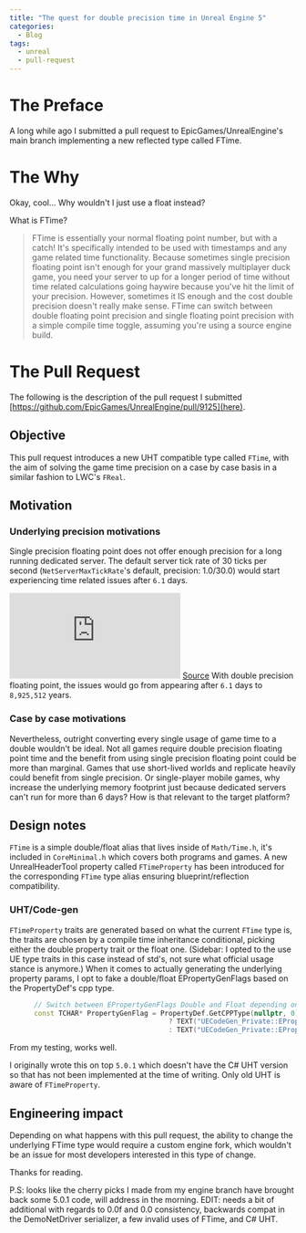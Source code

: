 ```yaml
---
title: "The quest for double precision time in Unreal Engine 5"
categories:
  - Blog
tags:
  - unreal
  - pull-request
---
```


# The Preface

A long while ago I submitted a pull request to EpicGames/UnrealEngine's main branch implementing a new reflected type called FTime. 

# The Why

Okay, cool... Why wouldn't I just use a float instead?

What is FTime? 
> FTime is essentially your normal floating point number, but with a catch! It's specifically intended to be used with timestamps and any game related time functionality. Because sometimes single precision floating point isn't enough for your grand massively multiplayer duck game, you need your server to up for a longer period of time without time related calculations going haywire because you've hit the limit of your precision. However, sometimes it IS enough and the cost double precision doesn't really make sense. FTime can switch between double floating point precision and single floating point precision with a simple compile time toggle, assuming you're using a source engine build. 

# The Pull Request

The following is the description of the pull request I submitted [https://github.com/EpicGames/UnrealEngine/pull/9125](here).

 ## Objective

This pull request introduces a new UHT compatible type called `FTime`, with the aim of solving the game time precision on a case by case basis in a similar fashion to LWC's `FReal`. 

## Motivation

### Underlying precision motivations
Single precision floating point does not offer enough precision for a long running dedicated server. The default server tick rate of 30 ticks per second (`NetServerMaxTickRate`'s default, precision: 1.0/30.0) would start experiencing time related issues after `6.1` days.
 
![PrecisionFormula](https://s0.wp.com/latex.php?latex=value+%3D+pow%282%2C+ceil%28log2%28mantissa+%2A+precision%29%29%29&bg=ffffff&fg=666666&s=0&c=20201002) [Source](https://web.archive.org/web/20210116060658/https://blog.demofox.org/2017/11/21/floating-point-precision/)
With double precision floating point, the issues would go from appearing after `6.1` days to `8,925,512` years. 


### Case by case motivations
Nevertheless, outright converting every single usage of game time to a double wouldn't be ideal. Not all games require double precision floating point time and the benefit from using single precision floating point could be more than marginal. Games that use short-lived worlds and replicate heavily could benefit from single precision. Or single-player mobile games,  why increase the underlying memory footprint just because dedicated servers can't run for more than 6 days? How is that relevant to the target platform?

## Design notes
`FTime` is a simple double/float alias that lives inside of `Math/Time.h`, it's included in `CoreMinimal.h` which covers both programs and games. A new UnrealHeaderTool property called `FTimeProperty` has been introduced for the corresponding `FTime` type alias ensuring blueprint/reflection compatibility.

### UHT/Code-gen
`FTimeProperty` traits are generated based on what the current `FTime` type is, the traits are chosen by a compile time inheritance conditional, picking either the double property trait or the float one. (Sidebar: I opted to the use UE type traits in this case instead of std's, not sure what official usage stance is anymore.) When it comes to actually generating the underlying property params, I opt to fake a double/float EPropertyGenFlags based on the PropertyDef's cpp type.

```cpp
      // Switch between EPropertyGenFlags Double and Float depending on FPropertyTypeTraitsTime parent, which in itself is driven by the udnerlying type of FTime.
      const TCHAR* PropertyGenFlag = PropertyDef.GetCPPType(nullptr, 0) == TEXT("double")
                                       ? TEXT("UECodeGen_Private::EPropertyGenFlags::Double")
                                       : TEXT("UECodeGen_Private::EPropertyGenFlags::Float");
```
From my testing, works well.

I originally wrote this on top `5.0.1` which doesn't have the C# UHT version so that has not been implemented at the time of writing. Only old UHT is aware of `FTimeProperty`.

## Engineering impact
Depending on what happens with this pull request, the ability to change the underlying FTime type would require a custom engine fork, which wouldn't be an issue for most developers interested in this type of change. 



Thanks for reading.

P.S: looks like the cherry picks I made from my engine branch have brought back some 5.0.1 code, will address in the morning.
EDIT: needs a bit of additional with regards to 0.0f and 0.0 consistency, backwards compat in the DemoNetDriver serializer, a few invalid uses of FTime, and C# UHT.



 
